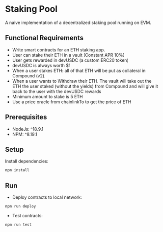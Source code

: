 # Staking Pool

A naive implementation of a decentralized staking pool running on EVM.

## Functional Requirements

- Write smart contracts for an ETH staking app.
- User can stake their ETH in a vault (Constant APR 10%)
- User gets rewarded in devUSDC (a custom ERC20 token)
- devUSDC is always worth $1
- When a user stakes ETH: all of that ETH will be put as collateral in Compound (v2).
- When a user wants to Withdraw their ETH. The vault will take out the ETH the user staked (without the yields) from Compound and will give it back to the user with the devUSDC rewards
- Minimum amount to stake is 5 ETH
- Use a price oracle from chainlinkTo to get the price of ETH

## Prerequisites

- NodeJs: ^18.9.1
- NPM: ^8.19.1

## Setup

Install dependencies:

```sh
npm install
```

## Run

- Deploy contracts to local network:

```sh
npm run deploy
```

- Test contracts:

```sh
npm run test
```
